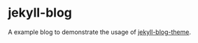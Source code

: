# jekyll-blog
A example blog to demonstrate the usage of [jekyll-blog-theme](https://github.com/godalming123/jekyll-blog-theme).